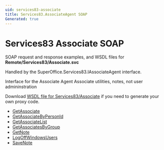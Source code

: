 ```yaml
---
uid: services83-associate
title: Services83.AssociateAgent SOAP
Generated: true
---
```


# Services83 Associate SOAP

SOAP request and response examples, and WSDL files for **Remote/Services83/Associate.svc**

Handled by the <see cref="T:SuperOffice.Services83.IAssociateAgent">SuperOffice.Services83.IAssociateAgent</see> interface.

Interface for the Associate Agent
Associate utilities, notes, not user admininstration

Download [WSDL file for Services83/Associate](../Services83-Associate.md) if you need to generate your own proxy code.

* [GetAssociate](GetAssociate.md)
* [GetAssociateByPersonId](GetAssociateByPersonId.md)
* [GetAssociateList](GetAssociateList.md)
* [GetAssociatesByGroup](GetAssociatesByGroup.md)
* [GetNote](GetNote.md)
* [LogOffWindowsUsers](LogOffWindowsUsers.md)
* [SaveNote](SaveNote.md)
